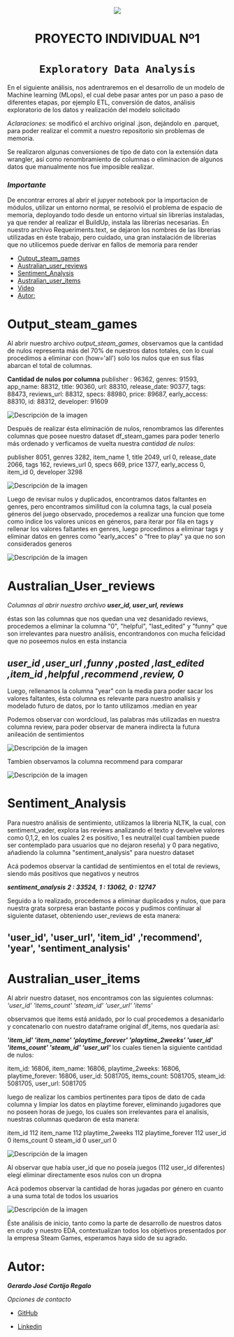 <p align=center><img src=https://d31uz8lwfmyn8g.cloudfront.net/Assets/logo-henry-white-lg.png><p>

# <h1 align=center> **PROYECTO INDIVIDUAL Nº1** </h1>

# <h1 align=center>**`Exploratory Data Analysis`**</h1>

En el siguiente análisis, nos adentraremos en el desarrollo de un modelo de Machine learning (MLops), el cual debe pasar antes por un paso a paso de diferentes etapas, por ejemplo ETL, conversión de datos, análisis exploratorio de los datos y realización del modelo solicitado

*Aclaraciones:* se modificó el archivo original .json, dejándolo en .parquet, para poder realizar el commit a nuestro repositorio sin problemas de memoria.

Se realizaron algunas conversiones de tipo de dato con la extensión data wrangler, así como renombramiento de columnas o eliminacion de algunos datos que manualmente nos fue imposible realizar.

### *Importante*

De encontrar errores al abrir el jupyer notebook por la importacion de módulos, utilizar un entorno normal, se resolvió el problema de espacio de memoria, deployando todo desde un entorno virtual sin librerías instaladas, ya que render al realizar el BuildUp, instala las librerías necesarias.
En nuestro archivo Requeriments.text, se dejaron los nombres de las librerias utilizadas en éste trabajo, pero cuidado, una gran instalación de librerias que no utilicemos puede derivar en fallos de memoria para render


- [Output_steam_games](#Output_steam_games)
- [Australian_user_reviews](#Australian_user_reviews)
- [Sentiment_Analysis](#Sentiment_Analysis)
- [Australian_user_items](#Australian_user_items)
- [Video](#video)
- [Autor:](#Autor)


# Output_steam_games

Al abrir nuestro archivo *output_steam_games*, observamos que la cantidad de nulos representa más del 70% de nuestros datos totales, con lo cual procedimos a eliminar con (how='all') solo los nulos que en sus filas abarcan el total de columnas.


**Cantidad de nulos por columna**
publisher :      96362,
genres:          91593,
app_name:        88312,
title:           90360,
url:             88310,
release_date:    90377,
tags:            88473,
reviews_url:     88312,
specs:           88980,
price:           89687,
early_access:    88310,
id:              88312,
developer:       91609

![Descripción de la imagen](./Graficos/output.png)


Después de realizar ésta eliminación de nulos, renombramos las diferentes columnas que posee nuestro dataset df_steam_games para poder tenerlo más ordenado y verficamos de vuelta nuestra *cantidad de nulos*: 

publisher       8051,
genres          3282,
item_name          1,
title           2049,
url                0,
release_date    2066,
tags             162,
reviews_url        0,
specs            669,
price           1377,
early_access       0,
item_id            0,
developer       3298

![Descripción de la imagen](./Graficos/games.png)

Luego de revisar nulos y duplicados, encontramos datos faltantes en genres, pero encontramos similitud con la columna tags, la cual poseía géneros del juego observado, procedemos a realizar una funcion que tome como indice los valores unicos en géneros, para iterar por fila en tags y rellenar los valores faltantes en genres, luego procedimos a eliminar tags y eliminar datos en genres como "early_acces" o "free to play" ya que no son considerados generos


![Descripción de la imagen](./Graficos/genres.png)

# Australian_User_reviews


*Columnas al abrir nuestro archivo*
***user_id,	user_url,	reviews***

éstas son las columnas que nos quedan una vez desanidado reviews, procedemos a eliminar la columna "0", "helpful", "last_edited" y "funny" que son irrelevantes para nuestro análisis, encontrandonos con mucha felicidad que no poseemos nulos en esta instancia 

## ***user_id	,user_url	,funny	,posted	,last_edited	,item_id	,helpful	,recommend	,review,	0***
Luego, rellenamos la columna "year" con la media para poder sacar los valores faltantes, ésta columna es relevante para nuestro analisis y modelado futuro de datos, por lo tanto utilizamos .median en year

Podemos observar con wordcloud, las palabras más utilizadas en nuestra columna review, para poder observar de manera indirecta la futura anileación de sentimientos 


![Descripción de la imagen](./Graficos/cloud.png)

Tambien observamos la columna recommend para comparar

![Descripción de la imagen](./Graficos/Recommend.png)

# Sentiment_Analysis 

Para nuestro análisis de sentimiento, utilizamos la libreria NLTK, la cual, con sentiment_vader, explora las reviews analizando el texto y devuelve valores como 0,1,2, en los cuales 2 es positivo, 1 es neutral(el cual tambien puede ser contemplado para usuarios que no dejaron reseña) y 0 para negativo, añadiendo la columna "sentiment_analysis" para nuestro dataset

Acá podemos observar la cantidad de sentimientos en el total de reviews, siendo más positivos que negativos y neutros

***sentiment_analysis***
***2 :   33524,***
***1  :  13062,***
***0   : 12747***

Seguido a lo realizado, procedemos a eliminar duplicados y nulos, que para nuestra grata sorpresa eran bastante pocos y pudimos continuar al siguiente dataset, obteniendo user_reviews de esta manera:
## 'user_id',	'user_url',	'item_id'	,'recommend',	'year',	'sentiment_analysis'


# Australian_user_items

Al abrir nuestro dataset, nos encontramos con las siguientes columnas: 
*'user_id'*	*'items_count'*	*'steam_id'*	*'user_url'*	*'items'*

observamos que items está anidado, por lo cual procedemos a desanidarlo y concatenarlo con nuestro dataframe original df_items, nos quedaría asi: 

***'item_id'	'item_name'	'playtime_forever'	'playtime_2weeks'	'user_id'	'items_count'	'steam_id'	'user_url'***
los cuales tienen la siguiente cantidad de nulos:

item_id:               16806,
item_name:             16806,
playtime_2weeks:       16806,
playtime_forever:      16806,
user_id:             5081705,
items_count:         5081705,
steam_id:            5081705,
user_url:            5081705



luego de realizar los cambios pertinentes para tipos de dato de cada columna y limpiar los datos en playtime forever, eliminando jugadores que no poseen horas de juego, los cuales son irrelevantes para el analisis, nuestras columnas quedaron de esta manera:

item_id             112
item_name           112
playtime_2weeks     112
playtime_forever    112
user_id               0
items_count           0
steam_id              0
user_url              0

![Descripción de la imagen](./Graficos/nulosdspitems.png)


Al observar que había user_id que no poseía juegos (112 user_id diferentes) elegí eliminar directamente esos nulos con un dropna 



Acá podemos observar la cantidad de horas jugadas por género en cuanto a una suma total de todos los usuarios


![Descripción de la imagen](./Graficos/Horasxgenero.png)

Éste análisis de inicio, tanto como la parte de desarrollo de nuestros datos en crudo y nuestro EDA, contextualizan todos los objetivos presentados por la empresa Steam Games, esperamos haya sido de su agrado.


# Autor:
***Gerardo José Cortijo Regalo***

*Opciones de contacto*


+ [GitHub](https://github.com/Gerard175dnb)



+ [Linkedin](https://www.linkedin.com/in/gerardocor175/)
